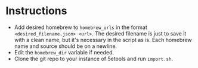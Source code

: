 # Instructions
- Add desired homebrew to `homebrew_urls` in the format `<desired_filename.json> <url>`. The desired filename is just to save it with a clean name, but it's necessary in the script as is. Each homebrew name and source should be on a newline.
- Edit the `homebrew_dir` variable if needed.
- Clone the git repo to your instance of 5etools and run `import.sh`.
